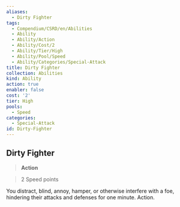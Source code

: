```yaml
---
aliases:
  - Dirty Fighter
tags:
  - Compendium/CSRD/en/Abilities
  - Ability
  - Ability/Action
  - Ability/Cost/2
  - Ability/Tier/High
  - Ability/Pool/Speed
  - Ability/Categories/Special-Attack
title: Dirty Fighter
collection: Abilities
kind: Ability
action: true
enabler: false
cost: '2'
tier: High
pools:
  - Speed
categories:
  - Special-Attack
id: Dirty-Fighter
---
```

## Dirty Fighter    
>**Action**    
>2 Speed points  
    
You distract, blind, annoy, hamper, or otherwise interfere with a foe, hindering their attacks and defenses for one minute. Action.
